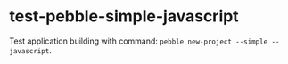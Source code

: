 # test-pebble-simple-javascript

Test application building with command: `pebble new-project --simple --javascript`.

